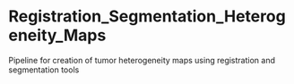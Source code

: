 # Registration_Segmentation_Heterogeneity_Maps
Pipeline for creation of tumor heterogeneity maps using registration and segmentation tools
